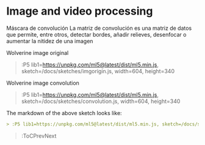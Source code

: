 # Image and video processing

Máscara de convolución
La matriz de convolución es una matriz de datos que permite, entre otros, detectar bordes, añadir relieves, desenfocar o aumentar la nitidez de una imagen

Wolverine image original

> :P5 lib1=https://unpkg.com/ml5@latest/dist/ml5.min.js, sketch=/docs/sketches/imgorigin.js, width=604, height=340

Wolverine image convolution

> :P5 lib1=https://unpkg.com/ml5@latest/dist/ml5.min.js, sketch=/docs/sketches/convolution.js, width=604, height=340
    
The markdown of the above sketch looks like:

```md
> :P5 lib1=https://unpkg.com/ml5@latest/dist/ml5.min.js, sketch=/docs/sketches/lib.js, width=512, height=512
```
> :ToCPrevNext